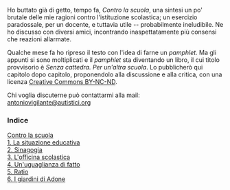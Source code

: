 <link rel="stylesheet" href="assets/style.css">

Ho buttato già di getto, tempo fa, _Contro la scuola_, una sintesi un po' brutale delle mie ragioni contro l'istituzione scolastica; un esercizio paradossale, per un docente, e tuttavia utile -- probabilmente ineludibile. Ne ho discusso con diversi amici, incontrando inaspettatamente più consensi che reazioni allarmate.

Qualche mese fa ho ripreso il testo con l'idea di farne un _pamphlet_. Ma gli appunti si sono moltiplicati e il _pamphlet_ sta diventando un libro, il cui titolo provvisorio è _Senza cattedra. Per un'altra scuola_. Lo pubblicherò qui capitolo dopo capitolo, proponendolo alla discussione e alla critica, con una licenza [Creative Commons BY-NC-ND](https://creativecommons.org/licenses/by-nc-nd/4.0/deed.it).

Chi voglia discuterne può contattarmi alla mail: antoniovigilante@autistici.org

### Indice

[Contro la scuola](contro-la-scuola)  
[1. La situazione educativa](cap01.md)  
[2. Sinagogia](cap02.md)   
[3. L'officina scolastica](cap03.md)  
[4. Un'uguaglianza di fatto](cap04.md)  
[5. Ratio](cap05.md)  
[6. I giardini di Adone](cap06.md)  

